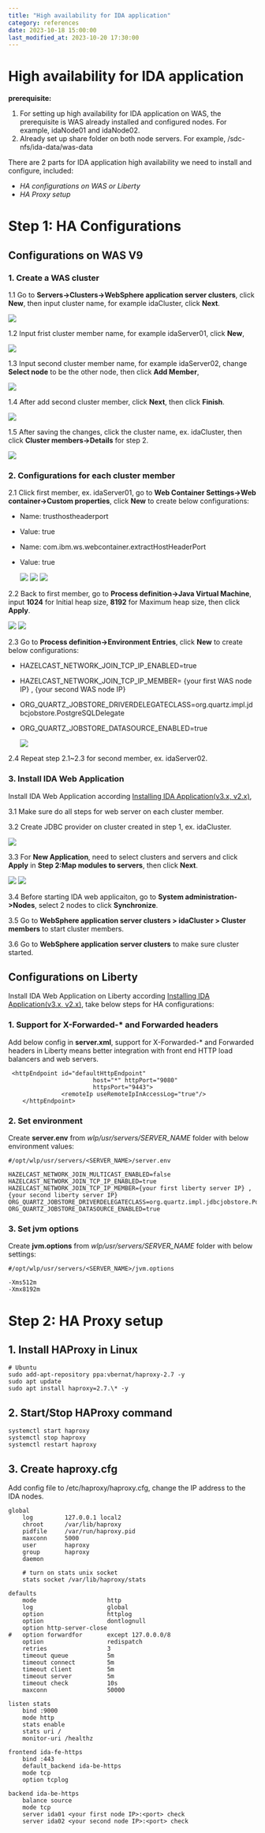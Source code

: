 ```yaml
---
title: "High availability for IDA application"
category: references
date: 2023-10-18 15:00:00
last_modified_at: 2023-10-20 17:30:00
---
```


# High availability for IDA application
**prerequisite:** 
1. For setting up high availability for IDA application on WAS, the prerequisite is WAS already installed and configured nodes. For example, idaNode01 and idaNode02.
2. Already set up share folder on both node servers. For example, /sdc-nfs/ida-data/was-data

There are 2 parts for IDA application high availability we need to install and configure, included:
- *HA configurations on WAS or Liberty*
- *HA Proxy setup*

# Step 1: HA Configurations
## Configurations on WAS V9
### 1. Create a WAS cluster
1.1 Go to **Servers->Clusters->WebSphere application server clusters**, click **New**, then input cluster name, for example idaCluster, click **Next**.

  ![][create-cluster-input-name]

1.2 Input frist cluster member name, for example idaServer01, click **New**,

  ![][create-first-cluster-member]

1.3 Input second cluster member name, for example idaServer02, change **Select node** to be the other node, then click **Add Member**,

  ![][create-second-cluster-member]

1.4 After add second cluster member, click **Next**, then click **Finish**.

  ![][created-2-cluster-members]

1.5 After saving the changes, click the cluster name, ex. idaCluster, then click **Cluster members->Details** for step 2.

  ![][click-cluster-members-details]

### 2. Configurations for each cluster member
2.1 Click first member, ex. idaServer01, go to **Web Container Settings->Web container->Custom properties**, click **New** to create below configurations:

* Name: trusthostheaderport
* Value: true

* Name: com.ibm.ws.webcontainer.extractHostHeaderPort
* Value: true

  ![][first-member-web-container]
  ![][first-member-customer-properties]
  ![][web-container-properties]

2.2 Back to first member, go to **Process definition->Java Virtual Machine**, input **1024** for Initial heap size, **8192** for Maximum heap size, then click **Apply**.

  ![][first-member-java-management]
  ![][input-jvm]

2.3 Go to **Process definition->Environment Entries**, click **New** to create below configurations:

* HAZELCAST_NETWORK_JOIN_TCP_IP_ENABLED=true
* HAZELCAST_NETWORK_JOIN_TCP_IP_MEMBER= {your first WAS node IP} , {your second WAS node IP}
* ORG_QUARTZ_JOBSTORE_DRIVERDELEGATECLASS=org.quartz.impl.jdbcjobstore.PostgreSQLDelegate
* ORG_QUARTZ_JOBSTORE_DATASOURCE_ENABLED=true

  ![][first-member-env]

2.4 Repeat step 2.1~2.3 for second member, ex. idaServer02.

### 3. Install IDA Web Application 
Install IDA Web Application according [Installing IDA Application(v3.x, v2.x)](../installation/installation-installing-ida-application.html#installing-on-was-v9), 

3.1 Make sure do all steps for web server on each cluster member. 

3.2 Create JDBC provider on cluster created in step 1, ex. idaCluster.

  ![][config-jndi-for-cluster]

3.3 For **New Application**, need to select clusters and servers and click **Apply** in **Step 2:Map modules to servers**, then click **Next**.

  ![][new-app-step-2]
  ![][after-apply]

3.4 Before starting IDA web applicaiton, go to **System administration->Nodes**, select 2 nodes to click **Synchronize**. 

3.5 Go to **WebSphere application server clusters > idaCluster > Cluster members** to start cluster members.

3.6 Go to **WebSphere application server clusters** to make sure cluster started.


## Configurations on Liberty
Install IDA Web Application on Liberty according [Installing IDA Application(v3.x, v2.x)](../installation/installation-installing-ida-application.html#installing-on-liberty), take below steps for HA configurations:
### 1. Support for X-Forwarded-* and Forwarded headers
Add below config in **server.xml**, support for X-Forwarded-* and Forwarded headers in Liberty means better integration with front end HTTP load balancers and web servers.

```
 <httpEndpoint id="defaultHttpEndpoint"
                        host="*" httpPort="9080"
                        httpsPort="9443">
               <remoteIp useRemoteIpInAccessLog="true"/>
    </httpEndpoint>
```

### 2. Set environment
Create **server.env** from *wlp/usr/servers/SERVER_NAME*  folder with below environment values:
```
#/opt/wlp/usr/servers/<SERVER_NAME>/server.env

HAZELCAST_NETWORK_JOIN_MULTICAST_ENABLED=false
HAZELCAST_NETWORK_JOIN_TCP_IP_ENABLED=true
HAZELCAST_NETWORK_JOIN_TCP_IP_MEMBER={your first liberty server IP} , {your second liberty server IP}
ORG_QUARTZ_JOBSTORE_DRIVERDELEGATECLASS=org.quartz.impl.jdbcjobstore.PostgreSQLDelegate
ORG_QUARTZ_JOBSTORE_DATASOURCE_ENABLED=true
```

### 3. Set jvm options
Create **jvm.options** from *wlp/usr/servers/SERVER_NAME*  folder with below settings:
```
#/opt/wlp/usr/servers/<SERVER_NAME>/jvm.options

-Xms512m
-Xmx8192m
```

# Step 2: HA Proxy setup

## 1. Install HAProxy in Linux

```
# Ubuntu
sudo add-apt-repository ppa:vbernat/haproxy-2.7 -y
sudo apt update
sudo apt install haproxy=2.7.\* -y
```

## 2. Start/Stop HAProxy command

```
systemctl start haproxy
systemctl stop haproxy
systemctl restart haproxy
```

## 3. Create haproxy.cfg
Add config file to /etc/haproxy/haproxy.cfg, change the IP address to the IDA nodes.
```
global
    log         127.0.0.1 local2
    chroot      /var/lib/haproxy
    pidfile     /var/run/haproxy.pid
    maxconn     5000
    user        haproxy
    group       haproxy
    daemon

    # turn on stats unix socket
    stats socket /var/lib/haproxy/stats

defaults
    mode                    http
    log                     global
    option                  httplog
    option                  dontlognull
    option http-server-close
#   option forwardfor       except 127.0.0.0/8
    option                  redispatch
    retries                 3
    timeout queue           5m
    timeout connect         5m
    timeout client          5m
    timeout server          5m
    timeout check           10s
    maxconn                 50000

listen stats
    bind :9000
    mode http
    stats enable
    stats uri /
    monitor-uri /healthz
    
frontend ida-fe-https
    bind :443
    default_backend ida-be-https
    mode tcp
    option tcplog

backend ida-be-https
    balance source
    mode tcp
    server ida01 <your first node IP>:<port> check
    server ida02 <your second node IP>:<port> check
```



 [create-cluster-input-name]: ../images/references/create-cluster-input-name.png
 [create-first-cluster-member]: ../images/references/create-first-cluster-member.png
 [create-second-cluster-member]: ../images/references/create-second-cluster-member.png
 [created-2-cluster-members]: ../images/references/created-2-cluster-members.png
 [click-cluster-members-details]: ../images/references/click-cluster-members-details.png
 [first-member-web-container]: ../images/references/first-member-web-container.png
 [first-member-customer-properties]: ../images/references/first-member-customer-properties.png
 [web-container-properties]: ../images/references/web-container-properties.png
 [first-member-java-management]: ../images/references/first-member-java-management.png
 [input-jvm]: ../images/references/input-jvm.png
 [first-member-env]: ../images/references/first-member-env.png
 [config-jndi-for-cluster]: ../images/references/config-jndi-for-cluster.png
 [new-app-step-2]: ../images/references/new-app-step-2.png
 [after-apply]: ../images/references/after-apply.png